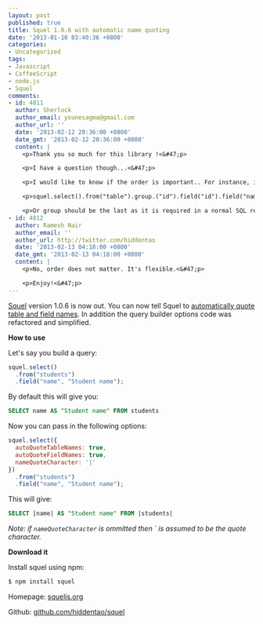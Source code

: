 ```yaml
---
layout: post
published: true
title: Squel 1.0.6 with automatic name quoting
date: '2013-01-10 03:40:36 +0800'
categories:
- Uncategorized
tags:
- Javascript
- CoffeeScript
- node.js
- Squel
comments:
- id: 4811
  author: Sherlock
  author_email: younesagma@gmail.com
  author_url: ''
  date: '2013-02-12 20:36:00 +0800'
  date_gmt: '2013-02-12 20:36:00 +0800'
  content: |
    <p>Thank you so much for this library !<&#47;p>

    <p>I have a question though...<&#47;p>

    <p>I would like to know if the order is important.. For instance, is it possible to write something like :<&#47;p>

    <p>squel.select().from("table").group.("id").field("id").field("name");<&#47;p>

    <p>Or group should be the last as it is required in a normal SQL request ?<&#47;p>
- id: 4812
  author: Ramesh Nair
  author_email: ''
  author_url: http://twitter.com/hiddentao
  date: '2013-02-13 04:18:00 +0800'
  date_gmt: '2013-02-13 04:18:00 +0800'
  content: |
    <p>No, order does not matter. It's flexible.<&#47;p>

    <p>Enjoy!<&#47;p>
---
```

[Squel](https://squeljs.org) version 1.0.6 is now out. You can now tell Squel to [automatically quote table and field names](http://hiddentao.github.com/squel/#autoquotes). In addition the query builder options code was refactored and simplified.

**How to use**

Let's say you build a query:

```js
squel.select()
  .from("students")
  .field("name", "Student name");
```

By default this will give you:

```sql
SELECT name AS "Student name" FROM students
```

Now you can pass in the following options:

```js
squel.select({
  autoQuoteTableNames: true,
  autoQuoteFieldNames: true,
  nameQuoteCharacter: '|'
})
  .from("students")
  .field("name", "Student name");
```

This will give:

```sql
SELECT |name| AS "Student name" FROM |students|
```

*Note: if `nameQuoteCharacter` is ommitted then ` is assumed to be the quote character.*

**Download it**

Install squel using npm:

```bash
$ npm install squel
```

Homepage: [squeljs.org](http://squeljs.org)

Github: [github.com/hiddentao/squel](https://github.com/hiddentao/squel)